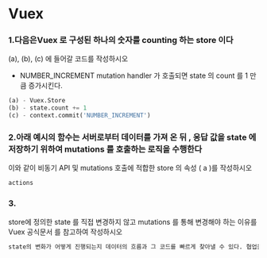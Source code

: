 # Vuex

### 1.다음은Vuex 로 구성된 하나의 숫자를 counting 하는 store 이다
(a), (b), (c) 에 들어갈 코드를 작성하시오

- NUMBER_INCREMENT mutation handler 가 호출되면 state 의 count 를 1 만큼 증가시킨다.

```python
(a) - Vuex.Store
(b) - state.count += 1
(c) - context.commit('NUMBER_INCREMENT')
```



### 2.아래 예시의 함수는 서버로부터 데이터를 가져 온 뒤 , 응답 값을 state 에 저장하기 위하여 mutations 를 호출하는 로직을 수행한다
이와 같이 비동기 API 및 mutations 호출에 적합한 store 의 속성 ( a )를 작성하시오

```python
actions
```

### 3.
store에 정의한 state 를 직접 변경하지 않고 mutations 를 통해 변경해야 하는 이유를 Vuex 공식문서 를 참고하여 작성하시오

```python
state의 변화가 어떻게 진행되는지 데이터의 흐름과 그 코드를 빠르게 찾아낼 수 있다. 협업을 하거나 디버깅을 할 때에도 유용하고 효율적으로 사용할 수 있기 때문이다. 변경사항을 명시적으로 하기 위해서, 코드를 읽을 때 명확하게 추론하기 위해서이다.
```

